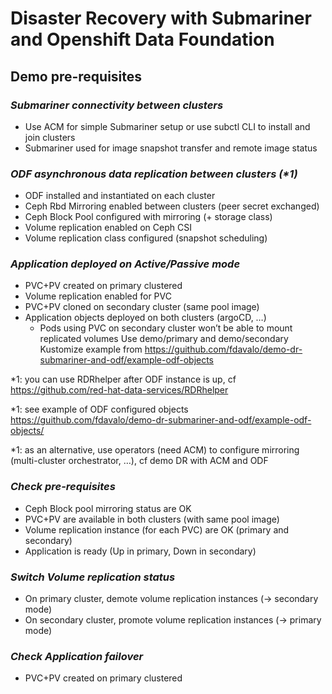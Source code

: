 # Disaster Recovery with Submariner  and Openshift Data Foundation

## Demo pre-requisites

### _Submariner connectivity between clusters_

 - Use ACM for simple Submariner setup or use subctl CLI to install and join clusters
 - Submariner used for image snapshot transfer and remote image status

### _ODF asynchronous data replication between clusters (*1)_
  - ODF installed and instantiated on each cluster
  - Ceph Rbd Mirroring enabled between clusters (peer secret exchanged) 
  - Ceph Block Pool configured with mirroring (+ storage class)
  - Volume replication enabled on Ceph CSI
  - Volume replication class configured (snapshot scheduling)

### _Application deployed on Active/Passive mode_
  - PVC+PV created on primary clustered
  - Volume replication enabled for PVC
  - PVC+PV cloned on secondary cluster (same pool image)
  - Application objects deployed on both clusters (argoCD, …)
    - Pods using PVC on secondary cluster won’t be able to mount replicated volumes
  Use demo/primary and demo/secondary Kustomize example from    https://guithub.com/fdavalo/demo-dr-submariner-and-odf/example-odf-objects

*1: you can use RDRhelper after ODF instance is up, cf https://github.com/red-hat-data-services/RDRhelper

*1: see example of ODF configured objects https://guithub.com/fdavalo/demo-dr-submariner-and-odf/example-odf-objects/

*1: as an alternative, use operators (need ACM) to configure mirroring (multi-cluster orchestrator, …), cf demo DR with ACM and ODF

### _Check pre-requisites_

  - Ceph Block pool mirroring status are OK
  - PVC+PV are available in both clusters (with same pool image)
  - Volume replication instance (for each PVC) are OK (primary and secondary)
  - Application is ready (Up in primary, Down in secondary)

### _Switch Volume replication status_

  - On primary cluster, demote volume replication instances (-> secondary mode)
  - On secondary cluster, promote volume replication instances (-> primary mode)

### _Check Application failover_

  - PVC+PV created on primary clustered
